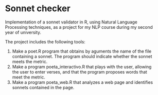 # Sonnet checker
Implementation of a sonnet validator in R, using Natural Language Processing techniques, as a project for my NLP course during my second year of university.

The project includes the following tools: 
1. Make a poet.R program that obtains by aguments the name of the file containing a sonnet. The program should indicate whether the sonnet meets the metric.
2. Make a program poeta_interactivo.R that plays with the user, allowing the user to enter verses, and that the program proposes words that meet the metric.
3. Make a program poeta_web.R that analyzes a web page and identifies sonnets contained in the page.

